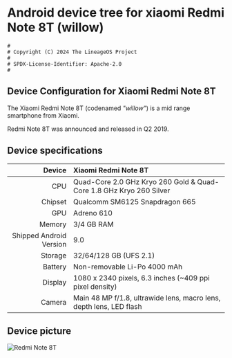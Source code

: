 # Android device tree for xiaomi Redmi Note 8T (willow)

```
#
# Copyright (C) 2024 The LineageOS Project
#
# SPDX-License-Identifier: Apache-2.0
#
```
## Device Configuration for Xiaomi Redmi Note 8T

The Xiaomi Redmi Note 8T (codenamed _"willow"_) is a mid range smartphone from Xiaomi.

Redmi Note 8T was announced and released in Q2 2019.
 
## Device specifications

 Device       | Xiaomi Redmi Note 8T
 -----------: | :-------------------------------------------------- 
 CPU | Quad-Core 2.0 GHz Kryo 260 Gold & Quad-Core 1.8 GHz Kryo 260 Silver
Chipset | Qualcomm SM6125 Snapdragon 665
GPU | Adreno 610
Memory | 3/4 GB RAM
Shipped Android Version | 9.0
Storage | 32/64/128 GB (UFS 2.1)
Battery | Non-removable Li-Po 4000 mAh
Display | 1080 x 2340 pixels, 6.3 inches (~409 ppi pixel density)
Camera | Main 48 MP f/1.8, ultrawide lens, macro lens, depth lens, LED flash

## Device picture 

![Redmi Note 8T](https://i01.appmifile.com/v1/MI_18455B3E4DA706226CF7535A58E875F0267/pms_1573110755.80331579!400x400!85.png)
